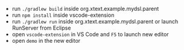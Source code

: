 - run `./gradlew build` inside org.xtext.example.mydsl.parent
- run `npm install` inside vscode-extension
- run `./gradlew run` inside org.xtext.example.mydsl.parent or launch RunServer from Eclipse
- open `vscode-extension` in VS Code and `F5` to launch new editor
- open `demo` in the new editor